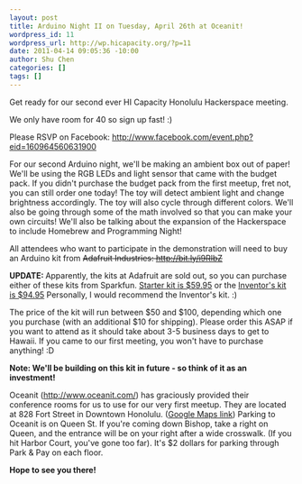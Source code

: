 ```yaml
--- 
layout: post
title: Arduino Night II on Tuesday, April 26th at Oceanit!
wordpress_id: 11
wordpress_url: http://wp.hicapacity.org/?p=11
date: 2011-04-14 09:05:36 -10:00
author: Shu Chen
categories: []
tags: []
---
```

Get ready for our second ever HI Capacity Honolulu Hackerspace meeting.

We only have room for 40 so sign up fast! :)

Please RSVP on Facebook: <a style="white-space: nowrap;" href="http://www.facebook.com/event.php?eid=160964560631900" target="_blank">http://www.facebook.com/event.php?eid=160964560631900</a>

<a href="http://www.facebook.com/event.php?eid=160964560631900" target="_blank"></a>For our second Arduino night, we'll be making an ambient box out of paper! We'll be using the RGB LEDs and light sensor that came with the budget pack.  If you didn't purchase the budget pack from the first meetup, fret not, you can still order one today!   The toy will detect ambient light and change brightness accordingly. The toy will also cycle through different colors.   We'll also be going through some of the math involved so that you can make your own circuits!  We'll also be talking about the expansion of the Hackerspace to include Homebrew and Programming Night!

All attendees who want to participate in the demonstration will need to buy an Arduino kit from <del>Adafruit Industries: <a href="http://bit.ly/i9RlbZ" target="_blank">http://bit.ly/i9RlbZ</a></del>

<strong>UPDATE: </strong>Apparently, the kits at Adafruit are sold out, so you can purchase either of these kits from Sparkfun. <a href="http://www.sparkfun.com/products/10174" target="_blank">Starter kit is $59.95</a> or the <a href="http://www.sparkfun.com/products/10173" target="_blank">Inventor's kit is $94.95</a> Personally, I would recommend the Inventor's kit. :)

<a href="http://bit.ly/i9RlbZ" target="_blank"></a>The price of the kit will run between $50 and $100, depending which one you purchase (with an additional $10 for shipping). Please order this ASAP if you want to attend as it should take about 3-5 business days to get to Hawaii. If you came to our first meeting, you won't have to purchase anything! :D

<strong>Note: We'll be building on this kit in future - so think of it as an investment!</strong>

Oceanit (<a href="http://www.oceanit.com">http://www.oceanit.com/</a>) has graciously provided their conference rooms for us to use for our very first meetup. They are located at 828 Fort Street in Downtown Honolulu. (<a href="http://maps.google.com/maps?f=q&amp;source=s_q&amp;hl=en&amp;geocode=&amp;q=Oceanit+Laboratories+Inc.,+Honolulu,+HI&amp;aq=0&amp;sll=21.309466,-157.863386&amp;sspn=0.010195,0.01929&amp;gl=us&amp;ie=UTF8&amp;hq=Oceanit+Laboratories+Inc.&amp;hnear=Oceanit+Laboratories+Inc.,+828+Fort+Street+Mall+Suite+600,+Honolulu,+Hawaii+96813&amp;z=14">Google Maps link</a>) Parking to Oceanit is on Queen St. If you're coming down Bishop, take a right on Queen, and the entrance will be on your right after a wide crosswalk. (If you hit Harbor Court, you've gone too far). It's $2 dollars for parking through Park &amp; Pay on each floor.

<strong>Hope to see you there!</strong>
